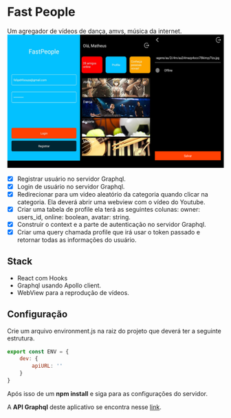 # Fast People

Um agregador de vídeos de dança, amvs, música da internet.
![Telas do aplicativo](img/fastPeople.png)

- [x]  Registrar usuário no servidor Graphql.
- [x]  Login de usuário no servidor Graphql.
- [x]  Redirecionar para um video aleatório da categoria quando clicar na categoria. Ela deverá abrir uma webview com o vídeo do Youtube.
- [x]  Criar uma tabela de profile ela terá as seguintes colunas: owner: users_id, online: boolean, avatar: string.
- [x]  Construir o context e a parte de autenticação no servidor Graphql.
- [x]  Criar uma query chamada profile que irá usar o token passado e retornar todas as informações do usuário.

## Stack

- React com Hooks
- Graphql usando Apollo client.
- WebView para a reprodução de vídeos.

## Configuração 

Crie um arquivo environment.js na raiz do projeto que deverá ter a seguinte estrutura.

```javascript
export const ENV = {
    dev: {
        apiURL: ''
    }
}
```
Após isso de um **npm install** e siga para as configurações do servidor.

A **API Graphql** deste aplicativo se encontra nesse [link](https://github.com/felipehfs/fastpeople-api).